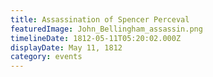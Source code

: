 ```yaml
---
title: Assassination of Spencer Perceval
featuredImage: John_Bellingham_assassin.png
timelineDate: 1812-05-11T05:20:02.000Z
displayDate: May 11, 1812
category: events
---
```

